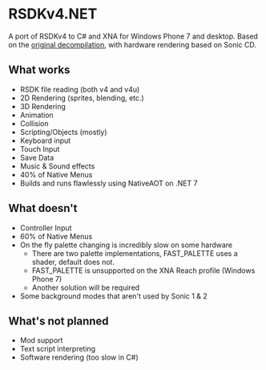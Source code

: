 # RSDKv4.NET
 A port of RSDKv4 to C# and XNA for Windows Phone 7 and desktop. Based on the [original decompilation](https://github.com/Rubberduckycooly/Sonic-1-2-2013-Decompilation), with hardware rendering based on Sonic CD.

## What works
- RSDK file reading (both v4 and v4u)
- 2D Rendering (sprites, blending, etc.)
- 3D Rendering
- Animation
- Collision
- Scripting/Objects (mostly)
- Keyboard input
- Touch Input
- Save Data
- Music & Sound effects
- 40% of Native Menus
- Builds and runs flawlessly using NativeAOT on .NET 7

## What doesn't
- Controller Input
- 60% of Native Menus
- On the fly palette changing is incredibly slow on some hardware
    - There are two palette implementations, FAST_PALETTE uses a shader, default does not. 
    - FAST_PALETTE is unsupported on the XNA Reach profile (Windows Phone 7)
    - Another solution will be required
- Some background modes that aren't used by Sonic 1 & 2

## What's not planned
- Mod support
- Text script interpreting
- Software rendering (too slow in C#)